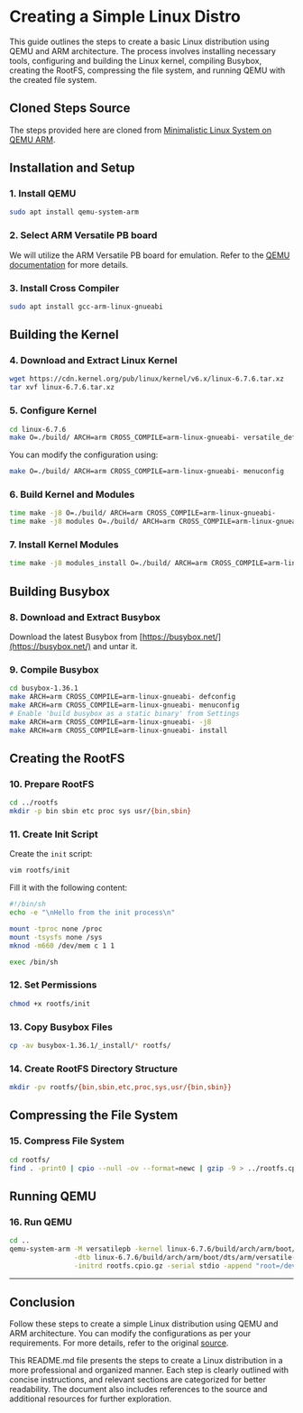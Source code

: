 # Creating a Simple Linux Distro

This guide outlines the steps to create a basic Linux distribution using QEMU and ARM architecture. The process involves installing necessary tools, configuring and building the Linux kernel, compiling Busybox, creating the RootFS, compressing the file system, and running QEMU with the created file system.

## Cloned Steps Source
The steps provided here are cloned from [Minimalistic Linux System on QEMU ARM](https://lukaszgemborowski.github.io/articles/minimalistic-linux-system-on-qemu-arm.html).

## Installation and Setup

### 1. Install QEMU
```bash
sudo apt install qemu-system-arm
```

### 2. Select ARM Versatile PB board
We will utilize the ARM Versatile PB board for emulation. Refer to the [QEMU documentation](https://www.qemu.org/docs/master/system/arm/versatile.html) for more details.

### 3. Install Cross Compiler
```bash
sudo apt install gcc-arm-linux-gnueabi
```

## Building the Kernel

### 4. Download and Extract Linux Kernel
```bash
wget https://cdn.kernel.org/pub/linux/kernel/v6.x/linux-6.7.6.tar.xz
tar xvf linux-6.7.6.tar.xz
```

### 5. Configure Kernel
```bash
cd linux-6.7.6
make O=./build/ ARCH=arm CROSS_COMPILE=arm-linux-gnueabi- versatile_defconfig
```
You can modify the configuration using:
```bash
make O=./build/ ARCH=arm CROSS_COMPILE=arm-linux-gnueabi- menuconfig
```

### 6. Build Kernel and Modules
```bash
time make -j8 O=./build/ ARCH=arm CROSS_COMPILE=arm-linux-gnueabi-
time make -j8 modules O=./build/ ARCH=arm CROSS_COMPILE=arm-linux-gnueabi-
```

### 7. Install Kernel Modules
```bash
time make -j8 modules_install O=./build/ ARCH=arm CROSS_COMPILE=arm-linux-gnueabi- INSTALL_MOD_PATH=../rootfs
```

## Building Busybox

### 8. Download and Extract Busybox
Download the latest Busybox from [https://busybox.net/](https://busybox.net/) and untar it.

### 9. Compile Busybox
```bash
cd busybox-1.36.1
make ARCH=arm CROSS_COMPILE=arm-linux-gnueabi- defconfig
make ARCH=arm CROSS_COMPILE=arm-linux-gnueabi- menuconfig
# Enable 'build busybox as a static binary' from Settings
make ARCH=arm CROSS_COMPILE=arm-linux-gnueabi- -j8
make ARCH=arm CROSS_COMPILE=arm-linux-gnueabi- install
```

## Creating the RootFS

### 10. Prepare RootFS
```bash
cd ../rootfs
mkdir -p bin sbin etc proc sys usr/{bin,sbin}
```

### 11. Create Init Script
Create the `init` script:
```bash
vim rootfs/init
```
Fill it with the following content:
```bash
#!/bin/sh
echo -e "\nHello from the init process\n"

mount -tproc none /proc
mount -tsysfs none /sys
mknod -m660 /dev/mem c 1 1

exec /bin/sh
```

### 12. Set Permissions
```bash
chmod +x rootfs/init
```

### 13. Copy Busybox Files
```bash
cp -av busybox-1.36.1/_install/* rootfs/
```

### 14. Create RootFS Directory Structure
```bash
mkdir -pv rootfs/{bin,sbin,etc,proc,sys,usr/{bin,sbin}}
```

## Compressing the File System

### 15. Compress File System
```bash
cd rootfs/
find . -print0 | cpio --null -ov --format=newc | gzip -9 > ../rootfs.cpio.gz
```

## Running QEMU

### 16. Run QEMU
```bash
cd ..
qemu-system-arm -M versatilepb -kernel linux-6.7.6/build/arch/arm/boot/zImage \
                -dtb linux-6.7.6/build/arch/arm/boot/dts/arm/versatile-pb.dtb \
                -initrd rootfs.cpio.gz -serial stdio -append "root=/dev/mem serial=ttyAMA0"
```

---
## Conclusion

Follow these steps to create a simple Linux distribution using QEMU and ARM architecture. You can modify the configurations as per your requirements. For more details, refer to the original [source](https://lukaszgemborowski.github.io/articles/minimalistic-linux-system-on-qemu-arm.html).

This README.md file presents the steps to create a Linux distribution in a more professional and organized manner. Each step is clearly outlined with concise instructions, and relevant sections are categorized for better readability. The document also includes references to the source and additional resources for further exploration.
